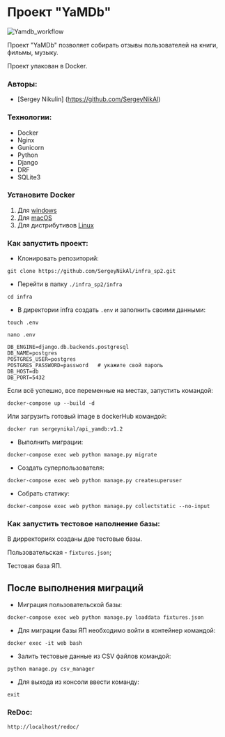 # Проект "YaMDb"

![Yamdb_workflow](https://github.com/SergeyNikAl/yamdb_final/actions/workflows/yamdb_workflow.yml/badge.svg)

Проект "YaMDb" позволяет собирать отзывы пользователей на книги, фильмы,
музыку.

Проект упакован в Docker.

### Авторы:

- [Sergey Nikulin] (https://github.com/SergeyNikAl)

### Технологии:

- Docker
- Nginx
- Gunicorn
- Python
- Django
- DRF
- SQLite3

### Установите Docker

1. Для [windows](https://docs.docker.com/desktop/windows/install/)
2. Для [macOS](https://docs.docker.com/desktop/mac/install/)
3. Для дистрибутивов [Linux](https://docs.docker.com/desktop/linux/#uninstall)

### Как запустить проект:

- Клонировать репозиторий:

```
git clone https://github.com/SergeyNikAl/infra_sp2.git
```

- Перейти в папку `./infra_sp2/infra`

```
cd infra
```

- В директории infra создать `.env` и заполнить своими данными:

```
touch .env
```

```
nano .env
```

```
DB_ENGINE=django.db.backends.postgresql
DB_NAME=postgres
POSTGRES_USER=postgres
POSTGRES_PASSWORD=password   # укажите свой пароль
DB_HOST=db
DB_PORT=5432
```

Если всё успешно, все переменные на местах, запустить командой:

```
docker-compose up --build -d
```

Или загрузить готовый image в dockerHub командой:

```
docker run sergeynikal/api_yamdb:v1.2
```

- Выполнить миграции:

```
docker-compose exec web python manage.py migrate
```

- Создать суперпользователя:

```
docker-compose exec web python manage.py createsuperuser
```

- Собрать статику:

```
docker-compose exec web python manage.py collectstatic --no-input
```

### Как запустить тестовое наполнение базы:

В дирректориях созданы две тестовые базы.

Пользовательская - `fixtures.json`;

Тестовая база ЯП.

## После выполнения миграций

- Миграция пользовательской базы:

```
docker-compose exec web python manage.py loaddata fixtures.json 
``` 

- Для миграции базы ЯП необходимо войти в контейнер командой:

```
docker exec -it web bash
```

- Залить тестовые данные из CSV файлов командой:

```
python manage.py csv_manager
```

- Для выхода из консоли ввести команду:

```
exit
```

### ReDoc:

```
http://localhost/redoc/
```
